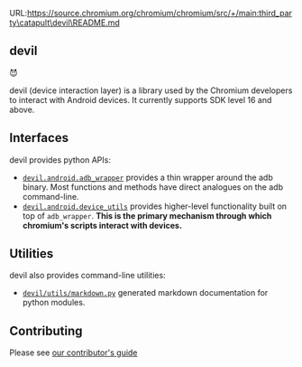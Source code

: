 URL:https://source.chromium.org/chromium/chromium/src/+/main:third_party\catapult\devil\README.md
<!-- Copyright 2015 The Chromium Authors. All rights reserved.
     Use of this source code is governed by a BSD-style license that can be
     found in the LICENSE file.
-->
## devil

😈

devil (device interaction layer) is a library used by the Chromium developers to
interact with Android devices. It currently supports SDK level 16 and above.

## Interfaces

devil provides python APIs:
  - [`devil.android.adb_wrapper`](docs/adb_wrapper.md) provides a thin wrapper
    around the adb binary. Most functions and methods have direct analogues on
    the adb command-line.
  - [`devil.android.device_utils`](docs/device_utils.md) provides higher-level
    functionality built on top of `adb_wrapper`. **This is the primary
    mechanism through which chromium's scripts interact with devices.**

## Utilities

devil also provides command-line utilities:
 - [`devil/utils/markdown.py`](docs/markdown.md) generated markdown
   documentation for python modules.

## Contributing

Please see [our contributor's guide](/CONTRIBUTING.md)
